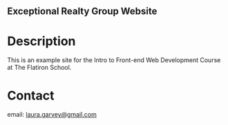Exceptional Realty Group Website 
---

# Description

This is an example site for the Intro to Front-end Web Development Course at The Flatiron School.

# Contact

email: laura.garvey@gmail.com
 